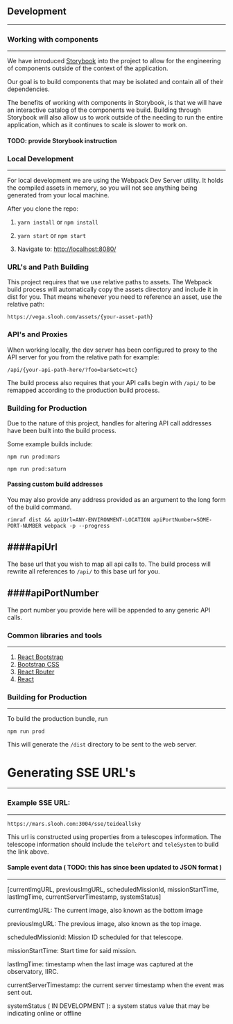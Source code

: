 ## Development
---

### Working with components
---

We have introduced [Storybook](https://github.com/storybooks/storybook) into the project to allow for the engineering of components outside of the context of the application.

Our goal is to build components that may be isolated and contain all of their dependencies.

The benefits of working with components in Storybook, is that we will have an interactive catalog of the components we build.  Building through Storybook will also allow us to work outside of the needing to run the entire application, which as it continues to scale is slower to work on.

#### TODO: provide Storybook instruction

### Local Development
---

For local development we are using the Webpack Dev Server utility.
It holds the compiled assets in memory, so you will not see anything
being generated from your local machine.

After you clone the repo:

1. `yarn install` or `npm install`

2. `yarn start` or `npm start`

3. Navigate to: [http://localhost:8080/](http://localhost:8080/)

### URL's and Path Building

This project requires that we use relative paths to assets.  The Webpack build process
will automatically copy the assets directory and include it in dist for you.  That means
whenever you need to reference an asset, use the relative path:

`https://vega.slooh.com/assets/{your-asset-path}`

### API's and Proxies

When working locally, the dev server has been configured to proxy to the
API server for you from the relative path for example:

`/api/{your-api-path-here/?foo=bar&etc=etc}`

The build process also requires that your API calls begin with `/api/` to be remapped according to the production build process.

### Building for Production

Due to the nature of this project, handles for altering API call addresses have been built into the build process.

Some example builds include:

`npm run prod:mars`

`npm run prod:saturn`

#### Passing custom build addresses

You may also provide any address provided as an argument to the long form of the build command.

`rimraf dist && apiUrl=ANY-ENVIRONMENT-LOCATION apiPortNumber=SOME-PORT-NUMBER webpack -p --progress`

####apiUrl
---

The base url that you wish to map all api calls to.  The build process will rewrite all references
to `/api/` to this base url for you.

####apiPortNumber
---

The port number you provide here will be appended to any generic API calls.

### Common libraries and tools
---

1. [React Bootstrap](https://react-bootstrap.github.io/getting-started.html)
2. [Bootstrap CSS](http://getbootstrap.com/)
3. [React Router](https://github.com/reactjs/react-router)
4. [React](https://facebook.github.io/react/)


### Building for Production
---

To build the production bundle, run

`npm run prod`

This will generate the `/dist` directory to be sent to the web server.

# Generating SSE URL's
---

### Example SSE URL:
---

`https://mars.slooh.com:3004/sse/teideallsky`

This url is constructed using properties from a telescopes information.  The telescope information
should include the `telePort` and `teleSystem` to build the link above.

#### Sample event data ( TODO: this has since been updated to JSON format )
---

[currentImgURL, previousImgURL, scheduledMissionId, missionStartTime, lastImgTime, currentServerTimestamp, systemStatus]

currentImgURL: The current image, also known as the bottom image

previousImgURL: The previous image, also known as the top image.

scheduledMissionId: Mission ID scheduled for that telescope.

missionStartTime: Start time for said mission.

lastImgTime: timestamp when the last image was captured at the observatory, IIRC.

currentServerTimestamp: the current server timestamp when the event was sent out.

systemStatus ( IN DEVELOPMENT ): a system status value that may be indicating online or offline
